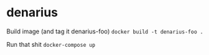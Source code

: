 # denarius

Build image (and tag it denarius-foo)
`docker build -t denarius-foo .`

Run that shit
`docker-compose up`
